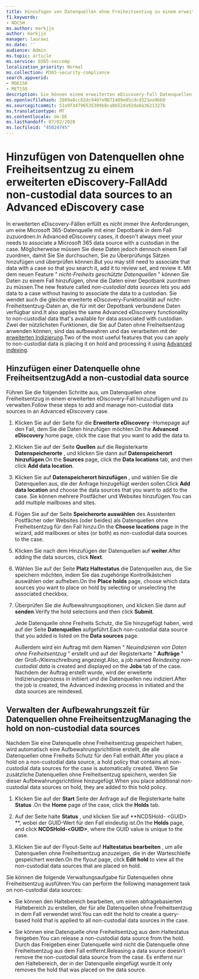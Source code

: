 ```yaml
---
title: Hinzufügen von Datenquellen ohne Freiheitsentzug zu einem erweiterten eDiscovery-Fall
f1.keywords:
- NOCSH
ms.author: markjjo
author: markjjo
manager: laurawi
ms.date: ''
audience: Admin
ms.topic: article
ms.service: O365-seccomp
localization_priority: Normal
ms.collection: M365-security-compliance
search.appverid:
- MOE150
- MET150
description: Sie können einem erweiterten eDiscovery-Fall Datenquellen ohne Freiheitsentzug hinzufügen und die Datenquelle aufbewahren. Datenquellen ohne Freiheitsentzug werden neu indiziert, sodass alle Inhalte, die als teilweise indiziert betrachtet wurden, neu verarbeitet werden, damit Sie vollständig und schnell durchsuchbar sind.
ms.openlocfilehash: 2009a8cc82dc9407e9871409e85cdcd321ea9bb0
ms.sourcegitcommit: 51a9f34796535309b8ca8b52da92da0a3621327b
ms.translationtype: MT
ms.contentlocale: de-DE
ms.lasthandoff: 07/02/2020
ms.locfileid: "45024745"
---
```

# <a name="add-non-custodial-data-sources-to-an-advanced-ediscovery-case"></a><span data-ttu-id="033c8-104">Hinzufügen von Datenquellen ohne Freiheitsentzug zu einem erweiterten eDiscovery-Fall</span><span class="sxs-lookup"><span data-stu-id="033c8-104">Add non-custodial data sources to an Advanced eDiscovery case</span></span>

<span data-ttu-id="033c8-105">In erweiterten eDiscovery-Fällen erfüllt es nicht immer Ihre Anforderungen, um eine Microsoft 365-Datenquelle mit einer Depotbank in dem Fall zuzuordnen.</span><span class="sxs-lookup"><span data-stu-id="033c8-105">In Advanced eDiscovery cases, it doesn't always meet your needs to associate a Microsoft 365 data source with a custodian in the case.</span></span> <span data-ttu-id="033c8-106">Möglicherweise müssen Sie diese Daten jedoch dennoch einem Fall zuordnen, damit Sie Sie durchsuchen, Sie zu Überprüfungs Sätzen hinzufügen und überprüfen können.</span><span class="sxs-lookup"><span data-stu-id="033c8-106">But you may still need to associate that data with a case so that you search it, add it to review set, and review it.</span></span> <span data-ttu-id="033c8-107">Mit dem neuen Feature " *nicht-Freiheits geschützte Datenquellen* " können Sie Daten zu einem Fall hinzufügen, ohne die Daten einer Depotbank zuordnen zu müssen.</span><span class="sxs-lookup"><span data-stu-id="033c8-107">The new feature called *non-custodial data sources* lets you add data to a case without having to associate the data to a custodian.</span></span> <span data-ttu-id="033c8-108">Sie wendet auch die gleiche erweiterte eDiscovery-Funktionalität auf nicht-Freiheitsentzug-Daten an, die für mit der Depotbank verbundene Daten verfügbar sind.</span><span class="sxs-lookup"><span data-stu-id="033c8-108">It also applies the same Advanced eDiscovery functionality to non-custodial data that's available for data associated with custodian.</span></span> <span data-ttu-id="033c8-109">Zwei der nützlichsten Funktionen, die Sie auf Daten ohne Freiheitsentzug anwenden können, sind das aufbewahren und das verarbeiten mit der [erweiterten Indizierung](indexing-custodian-data.md).</span><span class="sxs-lookup"><span data-stu-id="033c8-109">Two of the most useful features that you can apply to non-custodial data is placing it on hold and processing it using [Advanced indexing](indexing-custodian-data.md).</span></span>

## <a name="add-a-non-custodial-data-source"></a><span data-ttu-id="033c8-110">Hinzufügen einer Datenquelle ohne Freiheitsentzug</span><span class="sxs-lookup"><span data-stu-id="033c8-110">Add a non-custodial data source</span></span>

<span data-ttu-id="033c8-111">Führen Sie die folgenden Schritte aus, um Datenquellen ohne Freiheitsentzug in einem erweiterten eDiscovery-Fall hinzuzufügen und zu verwalten.</span><span class="sxs-lookup"><span data-stu-id="033c8-111">Follow these steps to add and manage non-custodial data sources in an Advanced eDiscovery case.</span></span>

1. <span data-ttu-id="033c8-112">Klicken Sie auf der Seite für die **Erweiterte eDiscovery** -Homepage auf den Fall, dem Sie die Daten hinzufügen möchten.</span><span class="sxs-lookup"><span data-stu-id="033c8-112">On the **Advanced eDiscovery** home page, click the case that you want to add the data to.</span></span>

2. <span data-ttu-id="033c8-113">Klicken Sie auf der Seite **Quellen** auf die Registerkarte **Datenspeicherorte** , und klicken Sie dann auf **Datenspeicherort hinzufügen**.</span><span class="sxs-lookup"><span data-stu-id="033c8-113">On the **Sources** page, click the **Data locations** tab, and then click **Add data location**.</span></span>

3. <span data-ttu-id="033c8-114">Klicken Sie auf **Datenspeicherort hinzufügen** , und wählen Sie die Datenquellen aus, die der Anfrage hinzugefügt werden sollen.</span><span class="sxs-lookup"><span data-stu-id="033c8-114">Click **Add data location** and choose the data sources that you want to add to the case.</span></span> <span data-ttu-id="033c8-115">Sie können mehrere Postfächer und Websites hinzufügen.</span><span class="sxs-lookup"><span data-stu-id="033c8-115">You can add multiple mailboxes and sites.</span></span>

4. <span data-ttu-id="033c8-116">Fügen Sie auf der Seite **Speicherorte auswählen** des Assistenten Postfächer oder Websites (oder beides) als Datenquellen ohne Freiheitsentzug für den Fall hinzu.</span><span class="sxs-lookup"><span data-stu-id="033c8-116">On the **Choose locations** page in the wizard, add mailboxes or sites (or both) as non-custodial data sources to the case.</span></span>

5. <span data-ttu-id="033c8-117">Klicken Sie nach dem Hinzufügen der Datenquellen auf **weiter**.</span><span class="sxs-lookup"><span data-stu-id="033c8-117">After adding the data sources, click **Next**.</span></span>

6. <span data-ttu-id="033c8-118">Wählen Sie auf der Seite **Platz Haltestatus** die Datenquellen aus, die Sie speichern möchten, indem Sie das zugehörige Kontrollkästchen auswählen oder aufheben.</span><span class="sxs-lookup"><span data-stu-id="033c8-118">On the **Place holds** page, choose which data sources you want to place on hold by selecting or unselecting the associated checkbox.</span></span>

7. <span data-ttu-id="033c8-119">Überprüfen Sie die Aufbewahrungsoptionen, und klicken Sie dann auf **senden**.</span><span class="sxs-lookup"><span data-stu-id="033c8-119">Verify the hold selections and then click **Submit**.</span></span>

   <span data-ttu-id="033c8-120">Jede Datenquelle ohne Freiheits Schutz, die Sie hinzugefügt haben, wird auf der Seite **Datenquellen** aufgeführt.</span><span class="sxs-lookup"><span data-stu-id="033c8-120">Each non-custodial data source that you added is listed on the **Data sources** page.</span></span>

   <span data-ttu-id="033c8-121">Außerdem wird ein Auftrag mit dem Namen " *Neuindizieren von Daten ohne Freiheitsentzug* " erstellt und auf der Registerkarte " **Aufträge** " der Groß-/Kleinschreibung angezeigt.</span><span class="sxs-lookup"><span data-stu-id="033c8-121">Also, a job named *Reindexing non-custodial data* is created and displayed on the **Jobs** tab of the case.</span></span> <span data-ttu-id="033c8-122">Nachdem der Auftrag erstellt wurde, wird der erweiterte Indizierungsprozess in initiiert und die Datenquellen neu indiziert.</span><span class="sxs-lookup"><span data-stu-id="033c8-122">After the job is created, the Advanced indexing process in initiated and the data sources are reindexed.</span></span>

## <a name="managing-the-hold-on-non-custodial-data-sources"></a><span data-ttu-id="033c8-123">Verwalten der Aufbewahrungszeit für Datenquellen ohne Freiheitsentzug</span><span class="sxs-lookup"><span data-stu-id="033c8-123">Managing the hold on non-custodial data sources</span></span>

<span data-ttu-id="033c8-124">Nachdem Sie eine Datenquelle ohne Freiheitsentzug gespeichert haben, wird automatisch eine Aufbewahrungsrichtlinie erstellt, die alle Datenquellen ohne Freiheits Schutz für den Fall enthält.</span><span class="sxs-lookup"><span data-stu-id="033c8-124">After you place a hold on a non-custodial data source, a hold policy that contains all non-custodial data sources for the case is automatically created.</span></span> <span data-ttu-id="033c8-125">Wenn Sie zusätzliche Datenquellen ohne Freiheitsentzug speichern, werden Sie dieser Aufbewahrungsrichtlinie hinzugefügt.</span><span class="sxs-lookup"><span data-stu-id="033c8-125">When you place additional non-custodial data sources on hold, they are added to this hold policy.</span></span>

1. <span data-ttu-id="033c8-126">Klicken Sie auf der **Start** Seite der Anfrage auf die Registerkarte halte **Status** .</span><span class="sxs-lookup"><span data-stu-id="033c8-126">On the **Home** page of the case, click the **Holds** tab.</span></span>

2. <span data-ttu-id="033c8-127">Auf der Seite halte **Status** , und klicken Sie auf \*\*NCDSHold- \<GUID\> \*\*, wobei der GUID-Wert für den Fall eindeutig ist.</span><span class="sxs-lookup"><span data-stu-id="033c8-127">On the **Holds** page, and click **NCDSHold-\<GUID\>**, where the GUID value is unique to the case.</span></span>

3. <span data-ttu-id="033c8-128">Klicken Sie auf der Flyout-Seite auf **Haltestatus bearbeiten** , um alle Datenquellen ohne Freiheitsentzug anzuzeigen, die in der Warteschleife gespeichert werden.</span><span class="sxs-lookup"><span data-stu-id="033c8-128">On the flyout page, click **Edit hold** to view all the non-custodial data sources that are placed on hold.</span></span>

<span data-ttu-id="033c8-129">Sie können die folgende Verwaltungsaufgabe für Datenquellen ohne Freiheitsentzug ausführen:</span><span class="sxs-lookup"><span data-stu-id="033c8-129">You can perform the following management task on non-custodial data sources:</span></span>

- <span data-ttu-id="033c8-130">Sie können den Haltebereich bearbeiten, um einen abfragebasierten Haltebereich zu erstellen, der für alle Datenquellen ohne Freiheitsentzug in dem Fall verwendet wird.</span><span class="sxs-lookup"><span data-stu-id="033c8-130">You can edit the hold to create a query-based hold that is applied to all non-custodial data sources in the case.</span></span>

- <span data-ttu-id="033c8-131">Sie können eine Datenquelle ohne Freiheitsentzug aus dem Haltestatus freigeben.</span><span class="sxs-lookup"><span data-stu-id="033c8-131">You can release a non-custodial data source from the hold.</span></span> <span data-ttu-id="033c8-132">Durch das Freigeben einer Datenquelle wird nicht die Datenquelle ohne Freiheitsentzug aus dem Fall entfernt.</span><span class="sxs-lookup"><span data-stu-id="033c8-132">Releasing a data source doesn't remove the non-custodial data source from the case.</span></span> <span data-ttu-id="033c8-133">Es entfernt nur den Haltebereich, der in der Datenquelle eingefügt wurde.</span><span class="sxs-lookup"><span data-stu-id="033c8-133">It only removes the hold that was placed on the data source.</span></span>
